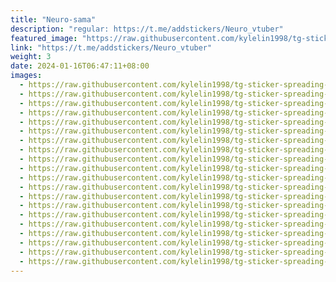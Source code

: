 ```yaml
---
title: "Neuro-sama"
description: "regular: https://t.me/addstickers/Neuro_vtuber"
featured_image: "https://raw.githubusercontent.com/kylelin1998/tg-sticker-spreading-worldwide-images/main/img/f7985d01-6f4b-4cb3-bf77-a29259235252.jpg"
link: "https://t.me/addstickers/Neuro_vtuber"
weight: 3
date: 2024-01-16T06:47:11+08:00
images:
  - https://raw.githubusercontent.com/kylelin1998/tg-sticker-spreading-worldwide-images/main/img/f7985d01-6f4b-4cb3-bf77-a29259235252.jpg
  - https://raw.githubusercontent.com/kylelin1998/tg-sticker-spreading-worldwide-images/main/img/a5c6773a-8dbb-4a86-9f26-2a103e89c632.jpg
  - https://raw.githubusercontent.com/kylelin1998/tg-sticker-spreading-worldwide-images/main/img/bc414ab2-632c-4bd6-bb1d-00873d4b09f3.jpg
  - https://raw.githubusercontent.com/kylelin1998/tg-sticker-spreading-worldwide-images/main/img/4218a40d-0c5b-43a3-847e-423de1ad075f.jpg
  - https://raw.githubusercontent.com/kylelin1998/tg-sticker-spreading-worldwide-images/main/img/b61c4a57-23f5-43fd-ab61-0960be918d3b.jpg
  - https://raw.githubusercontent.com/kylelin1998/tg-sticker-spreading-worldwide-images/main/img/02e161d9-9d2c-4ba9-8625-f7be23500304.jpg
  - https://raw.githubusercontent.com/kylelin1998/tg-sticker-spreading-worldwide-images/main/img/eaca73a8-3fe9-4dce-b1ee-3bc2af27c22f.jpg
  - https://raw.githubusercontent.com/kylelin1998/tg-sticker-spreading-worldwide-images/main/img/55105aee-e0cc-454f-9a7a-b52505501c87.jpg
  - https://raw.githubusercontent.com/kylelin1998/tg-sticker-spreading-worldwide-images/main/img/38ffd9d0-85ae-4585-b5bb-60d8d46fb1f2.jpg
  - https://raw.githubusercontent.com/kylelin1998/tg-sticker-spreading-worldwide-images/main/img/e9db0cf0-70c8-42f9-bb66-158bef239c24.jpg
  - https://raw.githubusercontent.com/kylelin1998/tg-sticker-spreading-worldwide-images/main/img/e1bdcb63-3259-4c8a-aab5-583e4801318c.jpg
  - https://raw.githubusercontent.com/kylelin1998/tg-sticker-spreading-worldwide-images/main/img/ba283a69-a423-4f39-9118-1bfdec891776.jpg
  - https://raw.githubusercontent.com/kylelin1998/tg-sticker-spreading-worldwide-images/main/img/991744ab-6116-4714-ae0d-befcec829f98.jpg
  - https://raw.githubusercontent.com/kylelin1998/tg-sticker-spreading-worldwide-images/main/img/8e1621c4-3de8-4767-bf52-bca0f53e6281.jpg
  - https://raw.githubusercontent.com/kylelin1998/tg-sticker-spreading-worldwide-images/main/img/b6c9ae4f-60ea-4487-aa48-8d3532451d8d.jpg
  - https://raw.githubusercontent.com/kylelin1998/tg-sticker-spreading-worldwide-images/main/img/6ca8275d-7be6-473a-942a-e8964d708055.jpg
  - https://raw.githubusercontent.com/kylelin1998/tg-sticker-spreading-worldwide-images/main/img/efc79980-b748-4d36-9b5a-b5bf23dda584.jpg
  - https://raw.githubusercontent.com/kylelin1998/tg-sticker-spreading-worldwide-images/main/img/bfc826c4-51ed-4a09-85ae-141dd8f0532d.jpg
  - https://raw.githubusercontent.com/kylelin1998/tg-sticker-spreading-worldwide-images/main/img/14cb93f2-f97c-4def-b4ad-a1d2cce068cf.jpg
  - https://raw.githubusercontent.com/kylelin1998/tg-sticker-spreading-worldwide-images/main/img/e74b7adf-d603-4898-ac80-ac3223cf79e4.jpg
---
```

